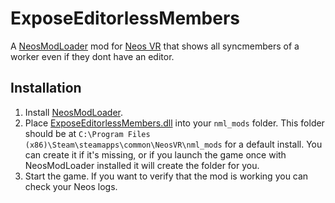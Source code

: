 # ExposeEditorlessMembers

A [NeosModLoader](https://github.com/zkxs/NeosModLoader) mod for [Neos VR](https://neos.com/) that shows all syncmembers of a worker even if they dont have an editor.

## Installation
1. Install [NeosModLoader](https://github.com/zkxs/NeosModLoader).
1. Place [ExposeEditorlessMembers.dll](https://github.com/eia485/NeosExposeEditorlessMembers/releases/latest/download/ExposeEditorlessMembers.dll) into your `nml_mods` folder. This folder should be at `C:\Program Files (x86)\Steam\steamapps\common\NeosVR\nml_mods` for a default install. You can create it if it's missing, or if you launch the game once with NeosModLoader installed it will create the folder for you.
1. Start the game. If you want to verify that the mod is working you can check your Neos logs.